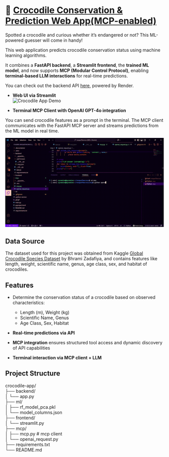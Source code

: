 # 🐊 [Crocodile Conservation & Prediction Web App(MCP-enabled)](https://resquethecrocs.streamlit.app/)

Spotted a crocodile and curious whether it’s endangered or not? This ML-powered guesser will come in handy!

This web application predicts crocodile conservation status using machine learning algorithms.  

It combines a **FastAPI backend**, a **Streamlit frontend**, the **trained ML model**, and now supports **MCP (Modular Control Protocol)**, enabling **terminal-based LLM interactions** for real-time predictions.


You can check out the backend API [here](https://resquethecrocs.onrender.com/), powered by Render.


- **Web UI via Streamlit**  
![Crocodile App Demo](streamlit.gif)  

- **Terminal MCP Client with OpenAI GPT-4o integration**  

You can send crocodile features as a prompt in the terminal. The MCP client communicates with the FastAPI MCP server and streams predictions from the ML model in real time.

![OpenAI Terminal Demo](terminal.gif)  

## Data Source

The dataset used for this project was obtained from Kaggle [Global Crocodile Species Dataset](https://www.kaggle.com/datasets/zadafiyabhrami/global-crocodile-species-dataset) by Bhrami Zadafiya, and contains features like length, weight, scientific name, genus, age class, sex, and habitat of crocodiles.


## Features

- Determine the conservation status of a crocodile based on observed characteristics:
  - Length (m), Weight (kg)  
  - Scientific Name, Genus  
  - Age Class, Sex, Habitat  
- **Real-time predictions via API**  
- **MCP integration** ensures structured tool access and dynamic discovery of API capabilities

- **Terminal interaction via MCP client + LLM**  


## Project Structure

crocodile-app/  
├── backend/  
│   └── app.py  
├── ml/  
│   ├── rf_model_pca.pkl  
│   └── model_columns.json  
├── frontend/  
│   └── streamlit.py  
├── mcp/  
│   ├── mcp.py # mcp client    
│   └── openai_request.py   
├── requirements.txt  
└── README.md  

